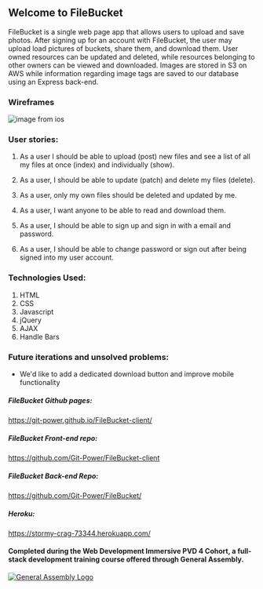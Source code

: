 ## Welcome to FileBucket

FileBucket is a single web page app that allows users to upload and save photos. After signing up for an account with FileBucket, the user may upload load pictures of buckets, share them, and download them. User owned resources can be updated and deleted, while resources belonging to other owners can be viewed and downloaded. Images are stored in S3 on AWS while information regarding image tags are saved to our database using an Express back-end.

### Wireframes

![image from ios](https://user-images.githubusercontent.com/38407813/50248354-c0782880-03a8-11e9-8d01-3d8ced6c850f.jpg)

### User stories:
1. As a user I should be able to upload (post) new files and see a list of all my files at once (index) and individually (show).

2. As a user, I should be able to update (patch) and delete my files (delete).

3. As a user, only my own files should be deleted and updated by me.

4. As a user, I want anyone to be able to read and download them.

5. As a user, I should be able to sign up and sign in with a email and password.

6. As a user, I should be able to change password or sign out after being signed into my user account.

### Technologies Used:
1. HTML
2. CSS
4. Javascript
5. jQuery
6. AJAX
7. Handle Bars

### Future iterations and unsolved problems:
- We'd like to add a dedicated download button and improve mobile functionality

##### FileBucket Github pages:
https://git-power.github.io/FileBucket-client/

##### FileBucket Front-end repo:
https://github.com/Git-Power/FileBucket-client

##### FileBucket Back-end Repo:
https://github.com/Git-Power/FileBucket/

##### Heroku:
https://stormy-crag-73344.herokuapp.com/

#### Completed during the Web Development Immersive PVD 4 Cohort, a full-stack development training course offered through General Assembly.
[![General Assembly Logo](https://camo.githubusercontent.com/1a91b05b8f4d44b5bbfb83abac2b0996d8e26c92/687474703a2f2f692e696d6775722e636f6d2f6b6538555354712e706e67)](https://generalassemb.ly/education/web-development-immersive)
